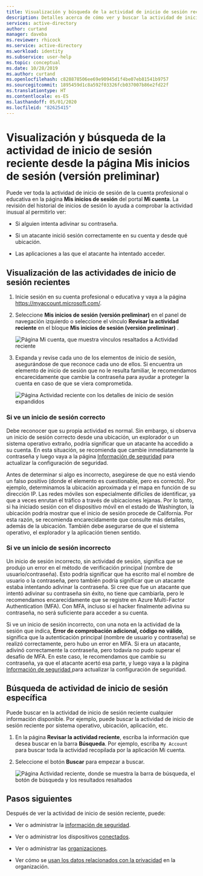 ```yaml
---
title: Visualización y búsqueda de la actividad de inicio de sesión reciente desde la página Mis inicios de sesión (versión preliminar) en Azure Active Directory | Microsoft Docs
description: Detalles acerca de cómo ver y buscar la actividad de inicio de sesión reciente en la página Mis inicios de sesión del portal Mi cuenta.
services: active-directory
author: curtand
manager: daveba
ms.reviewer: rhicock
ms.service: active-directory
ms.workload: identity
ms.subservice: user-help
ms.topic: conceptual
ms.date: 10/28/2019
ms.author: curtand
ms.openlocfilehash: c828878506ee69e90945d1f4be07eb81541b9757
ms.sourcegitcommit: 1895459d1c8a592f03326fcb037007b86e2fd22f
ms.translationtype: HT
ms.contentlocale: es-ES
ms.lasthandoff: 05/01/2020
ms.locfileid: "82625415"
---
```

# <a name="view-and-search-your-recent-sign-in-activity-from-the-my-sign-ins-preview-page"></a>Visualización y búsqueda de la actividad de inicio de sesión reciente desde la página Mis inicios de sesión (versión preliminar)

Puede ver toda la actividad de inicio de sesión de la cuenta profesional o educativa en la página **Mis inicios de sesión** del portal **Mi cuenta**. La revisión del historial de inicios de sesión lo ayuda a comprobar la actividad inusual al permitirlo ver:

- Si alguien intenta adivinar su contraseña.

- Si un atacante inició sesión correctamente en su cuenta y desde qué ubicación.

- Las aplicaciones a las que el atacante ha intentado acceder.

## <a name="view-your-recent-sign-in-activity"></a>Visualización de las actividades de inicio de sesión recientes

1. Inicie sesión en su cuenta profesional o educativa y vaya a la página https://myaccount.microsoft.com/.

2. Seleccione **Mis inicios de sesión (versión preliminar)** en el panel de navegación izquierdo o seleccione el vínculo **Revisar la actividad reciente** en el bloque **Mis inicios de sesión (versión preliminar)** .

    ![Página Mi cuenta, que muestra vínculos resaltados a Actividad reciente](media/my-account-portal/my-account-portal-sign-ins.png)

3. Expanda y revise cada uno de los elementos de inicio de sesión, asegurándose de que reconoce cada uno de ellos. Si encuentra un elemento de inicio de sesión que no le resulta familiar, le recomendamos encarecidamente que cambie la contraseña para ayudar a proteger la cuenta en caso de que se viera comprometida.

    ![Página Actividad reciente con los detalles de inicio de sesión expandidos](media/my-account-portal/my-account-portal-sign-ins-page.png)

### <a name="if-you-see-a-successful-sign-in"></a>Si ve un inicio de sesión correcto

Debe reconocer que su propia actividad es normal. Sin embargo, si observa un inicio de sesión correcto desde una ubicación, un explorador o un sistema operativo extraño, podría significar que un atacante ha accedido a su cuenta. En esta situación, se recomienda que cambie inmediatamente la contraseña y luego vaya a la página [Información de seguridad](https://mysignins.microsoft.com/security-info) para actualizar la configuración de seguridad.

Antes de determinar si algo es incorrecto, asegúrese de que no está viendo un falso positivo (donde el elemento es cuestionable, pero es correcto). Por ejemplo, determinamos la ubicación aproximada y el mapa en función de su dirección IP. Las redes móviles son especialmente difíciles de identificar, ya que a veces enrutan el tráfico a través de ubicaciones lejanas. Por lo tanto, si ha iniciado sesión con el dispositivo móvil en el estado de Washington, la ubicación podría mostrar que el inicio de sesión procede de California. Por esta razón, se recomienda encarecidamente que consulte más detalles, además de la ubicación. También debe asegurarse de que el sistema operativo, el explorador y la aplicación tienen sentido.

### <a name="if-you-see-an-unsuccessful-sign-in"></a>Si ve un inicio de sesión incorrecto

Un inicio de sesión incorrecto, sin actividad de sesión, significa que se produjo un error en el método de verificación principal (nombre de usuario/contraseña). Esto podría significar que ha escrito mal el nombre de usuario o la contraseña, pero también podría significar que un atacante estaba intentando adivinar la contraseña. Si cree que fue un atacante que intentó adivinar su contraseña sin éxito, no tiene que cambiarla, pero le recomendamos encarecidamente que se registre en Azure Multi-Factor Authentication (MFA). Con MFA, incluso si el hacker finalmente adivina su contraseña, no será suficiente para acceder a su cuenta.

Si ve un inicio de sesión incorrecto, con una nota en la actividad de la sesión que indica, **Error de comprobación adicional, código no válido**, significa que la autenticación principal (nombre de usuario y contraseña) se realizó correctamente, pero hubo un error en MFA. Si era un atacante, adivinó correctamente la contraseña, pero todavía no pudo superar el desafío de MFA. En este caso, le recomendamos que cambie su contraseña, ya que el atacante acertó esa parte, y luego vaya a la página [Información de seguridad ](https://mysignins.microsoft.com/security-info) para actualizar la configuración de seguridad.

## <a name="search-for-specific-sign-in-activity"></a>Búsqueda de actividad de inicio de sesión específica

Puede buscar en la actividad de inicio de sesión reciente cualquier información disponible. Por ejemplo, puede buscar la actividad de inicio de sesión reciente por sistema operativo, ubicación, aplicación, etc.

1. En la página **Revisar la actividad reciente**, escriba la información que desea buscar en la barra **Búsqueda**. Por ejemplo, escriba `My Account` para buscar toda la actividad recopilada por la aplicación Mi cuenta.

2. Seleccione el botón **Buscar** para empezar a buscar.

    ![Página Actividad reciente, donde se muestra la barra de búsqueda, el botón de búsqueda y los resultados resaltados](media/my-account-portal/my-account-portal-sign-ins-page-search.png)

## <a name="next-steps"></a>Pasos siguientes

Después de ver la actividad de inicio de sesión reciente, puede:

- Ver o administrar la [información de seguridad](user-help-security-info-overview.md).

- Ver o administrar los dispositivos [conectados](my-account-portal-devices-page.md).

- Ver o administrar las [organizaciones](my-account-portal-organizations-page.md).

- Ver cómo se [usan los datos relacionados con la privacidad](my-account-portal-privacy-page.md) en la organización.
